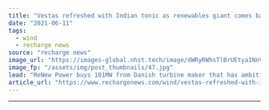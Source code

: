 ```yaml
---
title: "Vestas refreshed with Indian tonic as renewables giant comes back for more"
date: "2021-06-11"
tags: 
  - wind
  - recharge news
source: "recharge news"
image_url: "https://images-global.nhst.tech/image/dWRyRWhsTlBrUEtya1NnVDU4eUZXY3IweWJtbG4ydzZiSzBubDZVQ3BuVT0=/nhst/binary/8b41e787d0d64549add51ac4fd0dd1ab"
image_fp: "/assets/img/post_thumbnails/47.jpg"
lead: "ReNew Power buys 101MW from Danish turbine maker that has ambitions to grow in market where its order pipeline currently lags"
article_url: "https://www.rechargenews.com/wind/vestas-refreshed-with-indian-tonic-as-renewables-giant-comes-back-for-more/2-1-1023846"
---
```


---
